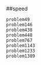 ##speed
~~~~
problem49
problem146
problem438
problem448
problem767
problem1143
problem1233
problem1389
~~~~